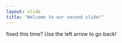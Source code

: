 ```yaml
---
layout: slide
title: "Welcome to our second slide!"
---
```

fixed this time?
Use the left arrow to go back!
